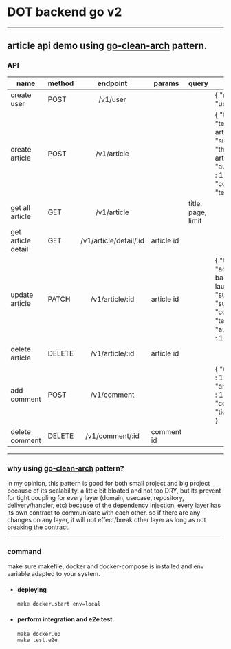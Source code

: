 # DOT backend go v2
___
## article api demo using [go-clean-arch](https://github.com/bxcodec/go-clean-arch) pattern.
### API
| name 	| method 	| endpoint 	| params 	| query 	| body 	|
|---	|---	|:---:	|---	|---	|---	|
| create user 	| POST 	| /v1/user 	|  	|  	| {      "name" :  "user2" } 	|
| create article 	| POST 	| /v1/article 	|  	|  	| {      "title" : "test article 4" ,      "subtitle" :  "this is test article 4" ,      "author_id" :  1 ,      "content" :  "test." } 	|
| get all article 	| GET 	| /v1/article 	|  	| title, page, limit 	|  	|
| get article detail 	| GET 	| /v1/article/detail/:id 	| article id 	|  	|  	|
| update article 	| PATCH 	| /v1/article/:id 	| article id 	|  	| {      "title" :  "ada badak laut" ,      "subtitle" :  "subtitle" ,      "content" :  "test" ,      "author_id" :  1 } 	|
| delete article 	| DELETE 	| /v1/article/:id 	| article id 	|  	|  	|
| add comment 	| POST 	| /v1/comment 	|  	|  	| {      "user_id" :  1 ,      "article_id" :  15 ,      "content" :  "tidak tau" } 	|
| delete comment 	| DELETE 	| /v1/comment/:id 	| comment id 	|  	|  	|

___
### why using [go-clean-arch](https://github.com/bxcodec/go-clean-arch) pattern?
in my opinion, this pattern is good for both small project and big project because of its scalability. a little bit bloated and not too DRY, but its prevent for tight coupling for every layer (domain, usecase, repository, delivery/handler, etc) because of the dependency injection. every layer has its own contract to communicate with each other. so if there are any changes on any layer, it will not effect/break other layer as long as not breaking the contract.
___
### command
make sure makefile, docker and docker-compose is installed and env variable adapted to your system.
- #### deploying
    ``` 
    make docker.start env=local 
    ```
- #### perform integration and e2e test
  ```
  make docker.up
  make test.e2e
  ```
    


